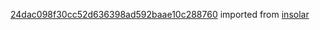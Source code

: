 [24dac098f30cc52d636398ad592baae10c288760](https://github.com/insolar/insolar/commit/24dac098f30cc52d636398ad592baae10c288760) imported from [insolar](https://github.com/insolar/insolar)
